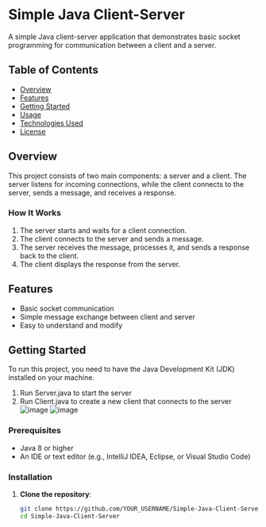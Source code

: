 # Simple Java Client-Server

A simple Java client-server application that demonstrates basic socket programming for communication between a client and a server.

## Table of Contents

- [Overview](#overview)
- [Features](#features)
- [Getting Started](#getting-started)
- [Usage](#usage)
- [Technologies Used](#technologies-used)
- [License](#license)

## Overview

This project consists of two main components: a server and a client. The server listens for incoming connections, while the client connects to the server, sends a message, and receives a response.

### How It Works

1. The server starts and waits for a client connection.
2. The client connects to the server and sends a message.
3. The server receives the message, processes it, and sends a response back to the client.
4. The client displays the response from the server.

## Features

- Basic socket communication
- Simple message exchange between client and server
- Easy to understand and modify

## Getting Started

To run this project, you need to have the Java Development Kit (JDK) installed on your machine.
1. Run Server.java to start the server
2. Run Client.java to create a new client that connects to the server
<a/> ![image](https://github.com/user-attachments/assets/e321c2ae-a8b7-4408-8722-4374e132272a)<a/>
<a/>![image](https://github.com/user-attachments/assets/04dc40ca-f38e-498d-b76a-86bccc60f402)<a/>



### Prerequisites

- Java 8 or higher
- An IDE or text editor (e.g., IntelliJ IDEA, Eclipse, or Visual Studio Code)

### Installation

1. **Clone the repository**:
   ```bash
   git clone https://github.com/YOUR_USERNAME/Simple-Java-Client-Server.git
   cd Simple-Java-Client-Server
